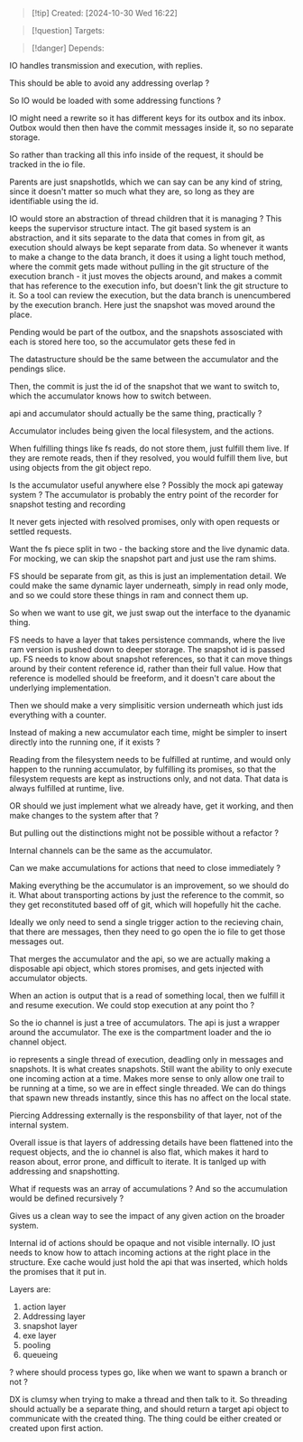 
>[!tip] Created: [2024-10-30 Wed 16:22]

>[!question] Targets: 

>[!danger] Depends: 

IO handles transmission and execution, with replies.

This should be able to avoid any addressing overlap ?

So IO would be loaded with some addressing functions ?

IO might need a rewrite so it has different keys for its outbox and its inbox.  Outbox would then then have the commit messages inside it, so no separate storage.

So rather than tracking all this info inside of the request, it should be tracked in the io file.

Parents are just snapshotIds, which we can say can be any kind of string, since it doesn't matter so much what they are, so long as they are identifiable using the id.

IO would store an abstraction of thread children that it is managing ?
This keeps the supervisor structure intact.
The git based system is an abstraction, and it sits separate to the data that comes in from git, as execution should always be kept separate from data.
So whenever it wants to make a change to the data branch, it does it using a light touch method, where the commit gets made without pulling in the git structure of the execution branch - it just moves the objects around, and makes a commit that has reference to the execution info, but doesn't link the git structure to it.  So a tool can review the execution, but the data branch is unencumbered by the execution branch.  Here just the snapshot was moved around the place.

Pending would be part of the outbox, and the snapshots assosciated with each is stored here too, so the accumulator gets these fed in 

The datastructure should be the same between the accumulator and the pendings slice.

Then, the commit is just the id of the snapshot that we want to switch to, which the accumulator knows how to switch between.

api and accumulator should actually be the same thing, practically ?

Accumulator includes being given the local filesystem, and the actions.

When fulfilling things like fs reads, do not store them, just fulfill them live.  If they are remote reads, then if they resolved, you would fulfill them live, but using objects from the git object repo.

Is the accumulator useful anywhere else ?
Possibly the mock api gateway system ?
The accumulator is probably the entry point of the recorder for snapshot testing and recording

It never gets injected with resolved promises, only with open requests or settled requests.

Want the fs piece split in two - the backing store and the live dynamic data.
For mocking, we can skip the snapshot part and just use the ram shims.

FS should be separate from git, as this is just an implementation detail.
We could make the same dynamic layer underneath, simply in read only mode, and so we could store these things in ram and connect them up.

So when we want to use git, we just swap out the interface to the dyanamic thing.

FS needs to have a layer that takes persistence commands, where the live ram version is pushed down to deeper storage.  The snapshot id is passed up.
FS needs to know about snapshot references, so that it can move things around by their content reference id, rather than their full value.
How that reference is modelled should be freeform, and it doesn't care about the underlying implementation.

Then we should make a very simplisitic version underneath which just ids everything with a counter.

Instead of making a new accumulator each time, might be simpler to insert directly into the running one, if it exists ?

Reading from the filesystem needs to be fulfilled at runtime, and would only happen to the running accumulator, by fulfilling its promises, so that the filesystem requests are kept as instructions only, and not data.  That data is always fulfilled at runtime, live.

OR should we just implement what we already have, get it working, and then make changes to the system after that ?

But pulling out the distinctions might not be possible without a refactor ?

Internal channels can be the same as the accumulator.

Can we make accumulations for actions that need to close immediately ?

Making everything be the accumulator is an improvement, so we should do it.
What about transporting actions by just the reference to the commit, so they get reconstituted based off of git, which will hopefully hit the cache.

Ideally we only need to send a single trigger action to the recieving chain, that there are messages, then they need to go open the io file to get those messages out.

That merges the accumulator and the api, so we are actually making a disposable api object, which stores promises, and gets injected with accumulator objects.

When an action is output that is a read of something local, then we fulfill it and resume execution.  We could stop execution at any point tho ?

So the io channel is just a tree of accumulators.
The api is just a wrapper around the accumulator.
The exe is the compartment loader and the io channel object.

io represents a single thread of execution, deadling only in messages and snapshots.  It is what creates snapshots.
Still want the ability to only execute one incoming action at a time.
Makes more sense to only allow one trail to be running at a time, so we are in effect single threaded.  We can do things that spawn new threads instantly, since this has no affect on the local state.

Piercing
Addressing externally is the responsbility of that layer, not of the internal system.

Overall issue is that layers of addressing details have been flattened into the request objects, and the io channel is also flat, which makes it hard to reason about, error prone, and difficult to iterate.  It is tanlged up with addressing and snapshotting.

What if requests was an array of accumulations ?
And so the accumulation would be defined recursively ?

Gives us a clean way to see the impact of any given action on the broader system.

Internal id of actions should be opaque and not visible internally.  IO just needs to know how to attach incoming actions at the right place in the structure.  Exe cache would just hold the api that was inserted, which holds the promises that it put in.

Layers are:
1. action layer
2. Addressing layer
3. snapshot layer
4. exe layer
5. pooling
6. queueing

? where should process types go, like when we want to spawn a branch or not ?

DX is clumsy when trying to make a thread and then talk to it.
So threading should actually be a separate thing, and should return a target api object to communicate with the created thing.
The thing could be either created or created upon first action.
